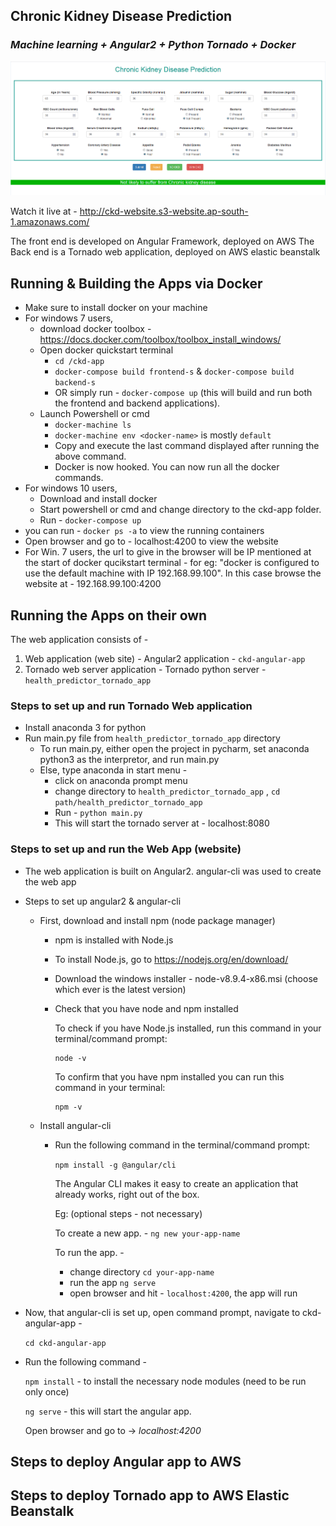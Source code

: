 ## Chronic Kidney Disease Prediction ##

### _Machine learning + Angular2 + Python Tornado + Docker_ ###

![ckd](ckd.PNG)

Watch it live at - http://ckd-website.s3-website.ap-south-1.amazonaws.com/

The front end is developed on Angular Framework, deployed on AWS
The Back end is a Tornado web application, deployed on AWS elastic beanstalk

## Running & Building the Apps via Docker ##

- Make sure to install docker on your machine
- For windows 7 users, 
  - download docker toolbox - https://docs.docker.com/toolbox/toolbox_install_windows/
  - Open docker quickstart terminal
    - `cd /ckd-app`
    - `docker-compose build frontend-s` & `docker-compose build backend-s`
    - OR simply run - `docker-compose up` (this will build and run both the frontend and backend applications).
  - Launch Powershell or cmd
    - `docker-machine ls`
    - `docker-machine env <docker-name>` <docker-name> is mostly `default`
    - Copy and execute the last command displayed after running the above command.
    - Docker is now hooked. You can now run all the docker commands.
- For windows 10 users,
  - Download and install docker
  - Start powershell or cmd and change directory to the ckd-app folder.
  - Run - `docker-compose up`
- you can run - `docker ps -a` to view the running containers
- Open browser and go to - localhost:4200 to view the website
- For Win. 7 users, the url to give in the browser will be IP mentioned at the start of docker qucikstart terminal - for eg: "docker is configured to use the default machine with IP 192.168.99.100".
  In this case browse the website at - 192.168.99.100:4200



## Running the Apps on their own ##

The web application consists of -

1. Web application (web site) - Angular2 application - `ckd-angular-app`
2. Tornado web server application - Tornado python server - `health_predictor_tornado_app`



### Steps to set up and run Tornado Web application ###

- Install anaconda 3 for python
- Run main.py file from `health_predictor_tornado_app` directory
  - To run main.py, either open the project in pycharm, set anaconda python3 as the interpretor, and run main.py
  - Else, type anaconda in start menu - 
    - click on anaconda prompt menu
    - change directory to `health_predictor_tornado_app` , `cd path/health_predictor_tornado_app`
    - Run - `python main.py`
    - This will start the tornado server at - localhost:8080
      ​

### Steps to set up and run the Web App (website) ###

- The web application is built on Angular2. angular-cli was used to create the web app

- Steps to set up angular2 & angular-cli

  - First, download and install npm (node package manager)

    - npm is installed with Node.js

    - To install Node.js, go to https://nodejs.org/en/download/

    - Download the windows installer - node-v8.9.4-x86.msi (choose which ever is the latest version)

    - Check that you have node and npm installed

      To check if you have Node.js installed, run this command in your terminal/command prompt:

      ```
      node -v
      ```

      To confirm that you have npm installed you can run this command in your terminal:

      ```
      npm -v
      ```

  - Install angular-cli

    - Run the following command in the terminal/command prompt:

      `npm install -g @angular/cli`

      The Angular CLI makes it easy to create an application that already 
      works, right out of the box.

      Eg: (optional steps - not necessary)

      To create a new app. - `ng new your-app-name`

      To run the app. - 

      - change directory `cd your-app-name`
      - run the app `ng serve`
      - open browser and hit - `localhost:4200`, the app will run

- Now, that angular-cli is set up, open command prompt, navigate to ckd-angular-app -

  `cd ckd-angular-app`

- Run the following command - 

  `npm install` - to install the necessary node modules (need to be run only once)

  `ng serve` - this will start the angular app.

  Open browser and go to -> *localhost:4200*


## Steps to deploy Angular app to AWS


## Steps to deploy Tornado app to AWS Elastic Beanstalk

